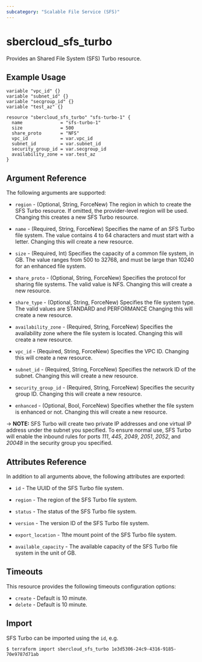 ```yaml
---
subcategory: "Scalable File Service (SFS)"
---
```


# sbercloud\_sfs\_turbo

Provides an Shared File System (SFS) Turbo resource.

## Example Usage

```hcl
variable "vpc_id" {}
variable "subnet_id" {}
variable "secgroup_id" {}
variable "test_az" {}

resource "sbercloud_sfs_turbo" "sfs-turbo-1" {
  name              = "sfs-turbo-1"
  size              = 500
  share_proto       = "NFS"
  vpc_id            = var.vpc_id
  subnet_id         = var.subnet_id
  security_group_id = var.secgroup_id
  availability_zone = var.test_az
}
```

## Argument Reference
The following arguments are supported:

* `region` - (Optional, String, ForceNew) The region in which to create the SFS Turbo resource. If omitted, the provider-level region will be used. Changing this creates a new SFS Turbo resource.

* `name` - (Required, String, ForceNew) Specifies the name of an SFS Turbo file system. The value contains 4 to 64
  characters and must start with a letter. Changing this will create a new resource.

* `size` - (Required, Int) Specifies the capacity of a common file system, in GB. The value ranges from 500 to 32768,
  and must be large than 10240 for an enhanced file system.

* `share_proto` - (Optional, String, ForceNew) Specifies the protocol for sharing file systems. The valid value is NFS.
  Changing this will create a new resource.

* `share_type` - (Optional, String, ForceNew) Specifies the file system type. The valid values are STANDARD and PERFORMANCE
  Changing this will create a new resource.

* `availability_zone` - (Required, String, ForceNew) Specifies the availability zone where the file system is located.
  Changing this will create a new resource.

* `vpc_id` - (Required, String, ForceNew) Specifies the VPC ID. Changing this will create a new resource.

* `subnet_id` - (Required, String, ForceNew) Specifies the network ID of the subnet. Changing this will create a new resource.

* `security_group_id` - (Required, String, ForceNew) Specifies the security group ID. Changing this will create a new resource.

* `enhanced` - (Optional, Bool, ForceNew) Specifies whether the file system is enhanced or not.
  Changing this will create a new resource.

-> **NOTE:**
  SFS Turbo will create two private IP addresses and one virtual IP address under the subnet you specified.
  To ensure normal use, SFS Turbo will enable the inbound rules for ports *111*, *445*, *2049*, *2051*, *2052*,
  and *20048* in the security group you specified.

## Attributes Reference
In addition to all arguments above, the following attributes are exported:

* `id` - The UUID of the SFS Turbo file system.

* `region` - The region of the SFS Turbo file system.

* `status` - The status of the SFS Turbo file system.

* `version` - The version ID of the SFS Turbo file system.

* `export_location` - Tthe mount point of the SFS Turbo file system.

* `available_capacity` - The available capacity of the SFS Turbo file system in the unit of GB.


## Timeouts
This resource provides the following timeouts configuration options:
- `create` - Default is 10 minute.
- `delete` - Default is 10 minute.

## Import

SFS Turbo can be imported using the `id`, e.g.

```
$ terraform import sbercloud_sfs_turbo 1e3d5306-24c9-4316-9185-70e9787d71ab
```
